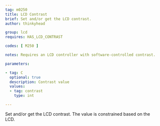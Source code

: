 ```yaml
---
tag: m0250
title: LCD Contrast
brief: Set and/or get the LCD contrast.
author: thinkyhead

group: lcd
requires: HAS_LCD_CONTRAST

codes: [ M250 ]

notes: Requires an LCD controller with software-controlled contrast.

parameters:

- tag: C
  optional: true
  description: Contrast value
  values:
  - tag: contrast
    type: int

---
```


Set and/or get the LCD contrast. The value is constrained based on the LCD.
